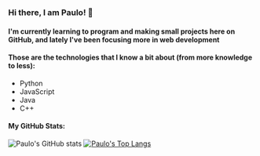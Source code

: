 ### Hi there, I am Paulo! 👋
#### I'm currently learning to program and making small projects here on GitHub, and lately I've been focusing more in web development
#### Those are the technologies that I know a bit about (from more knowledge to less): 
- Python
- JavaScript
- Java
- C++

#### My GitHub Stats:
![Paulo's GitHub stats](https://github-readme-stats.vercel.app/api?username=PauloBacelar&show_icons=true&theme=radical)
[![Paulo's Top Langs](https://github-readme-stats.vercel.app/api/top-langs/?username=PauloBacelar&layout=compact&theme=radical)](https://github.com/PauloBacelar/github-readme-stats)
